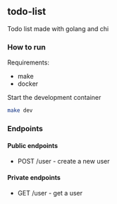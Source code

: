 ## todo-list

Todo list made with golang and chi

### How to run

Requirements:

- make
- docker

Start the development container

```bash
make dev
```

### Endpoints

#### Public endpoints

- POST /user - create a new user

#### Private endpoints

- GET /user - get a user